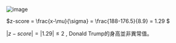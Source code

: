 ![image](https://github.com/user-attachments/assets/3108ee9b-4ade-45eb-9d91-666d7963ac9f)  

$z-score = \frac{x-\mu}{\sigma} = \frac{188-176.5}{8.9} = 1.29 $  

$|z-score|= |1.29| ≤ 2$ , Donald Trump的身高並非異常值。
